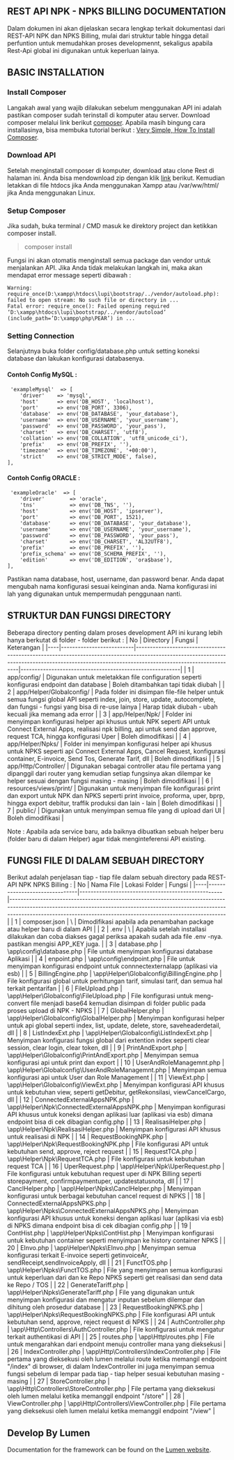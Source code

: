 ## REST API NPK - NPKS BILLING DOCUMENTATION
Dalam dokumen ini akan dijelaskan secara lengkap terkait dokumentasi dari REST-API NPK dan NPKS Billing, mulai dari struktur table hingga detail perfuntion untuk memudahkan proses developmennt, sekaligus apabila Rest-Api global ini digunakan untuk keperluan lainya.

## BASIC INSTALLATION
### Install Composer
Langakah awal yang wajib dilakukan sebelum menggunakan API ini adalah pastikan composer sudah terinstall di komputer atau server. Download composer melalui link berikut [composer](https://getcomposer.org/download/). Apabila masih bingung cara installasinya, bisa membuka tutorial berikut : [Very Simple, How To Install Composer](https://medium.com/@chalidade).

### Download API
Setelah menginstall composer di komputer, download atau clone Rest di halaman ini. Anda bisa mendownload zip dengan klik [link](https://codeload.github.com/chalidade/Rest/zip/dev) berikut. Kemudian letakkan di file htdocs jika Anda menggunakan Xampp atau /var/ww/html/ jika Anda menggunakan Linux.

### Setup Composer
Jika sudah, buka terminal / CMD masuk ke direktory project dan ketikkan composer install.
> composer install

Fungsi ini akan otomatis menginstall semua package dan vendor untuk menjalankan API. Jika Anda tidak melakukan langkah ini, maka akan mendapat error message seperti dibawah :
```
Warning: require_once(D:\xampp\htdocs\lupi\bootstrap/../vendor/autoload.php): failed to open stream: No such file or directory in ...
Fatal error: require_once(): Failed opening required ‘D:\xampp\htdocs\lupi\bootstrap/../vendor/autoload’ (include_path=’D:\xampp\php\PEAR’) in ...
```

### Setting Connection
Selanjutnya buka folder config/database.php untuk setting koneksi database dan lakukan konfigurasi databasenya.
#### Contoh Config MySQL :
```
 'exampleMysql'  => [
    'driver'    => 'mysql',
    'host'      => env('DB_HOST', 'localhost'),
    'port'      => env('DB_PORT', 3306),
    'database'  => env('DB_DATABASE', 'your_database'),
    'username'  => env('DB_USERNAME', 'your_username'),
    'password'  => env('DB_PASSWORD', 'your_pass'),
    'charset'   => env('DB_CHARSET', 'utf8'),
    'collation' => env('DB_COLLATION', 'utf8_unicode_ci'),
    'prefix'    => env('DB_PREFIX', ''),
    'timezone'  => env('DB_TIMEZONE', '+00:00'),
    'strict'    => env('DB_STRICT_MODE', false),
],
```

#### Contoh Config ORACLE :
```
 'exampleOracle'  => [
    'driver'        => 'oracle',
    'tns'           => env('DB_TNS', ''),
    'host'          => env('DB_HOST', 'ipserver'),
    'port'          => env('DB_PORT', 1521),
    'database'      => env('DB_DATABASE', 'your_database'),
    'username'      => env('DB_USERNAME', 'your_username'),
    'password'      => env('DB_PASSWORD', 'your_pass'),
    'charset'       => env('DB_CHARSET', 'AL32UTF8'),
    'prefix'        => env('DB_PREFIX', ''),
    'prefix_schema' => env('DB_SCHEMA_PREFIX', ''),
    'edition'       => env('DB_EDITION', 'ora$base'),
],
```

Pastikan nama database, host, username, dan password benar. Anda dapat mengubah nama konfigurasi sesuai keinginan anda. Nama konfigurasi ini lah yang digunakan untuk mempermudah penggunaan nanti.


## STRUKTUR DAN FUNGSI DIRECTORY
Beberapa directory penting dalam proses development API ini kurang lebih hanya berkutat di folder - folder berikut :
| No | Directory                | Fungsi                                                                                                                                                                                         | Keterangan                                              |
|----|--------------------------|------------------------------------------------------------------------------------------------------------------------------------------------------------------------------------------------|---------------------------------------------------------|
|  1 | app/config/              | Digunakan untuk meletakkan file configuration seperti konfigurasi endpoint dan database                                                                                                        | Boleh ditambahkan tapi tidak diubah                     |
|  2 | app/Helper/Globalconfig/ | Pada folder ini disimpan file-file helper untuk semua fungsi global API seperti index, join, store, update, autocomplete, dan fungsi - fungsi yang bisa di re-use lainya                       | Harap tidak diubah - ubah kecuali jika memang ada error |
|  3 | app/Helper/Npk/          | Folder ini menyimpan konfigurasi helper api khusus untuk NPK seperti API untuk Connect External Apps, realisasi npk billing, api untuk send dan approve, request TCA, hingga konfigurasi Uper  | Boleh dimodifikasi                                      |
|  4 | app/Helper/Npks/         | Folder ini menyimpan konfigurasi helper api khusus untuk NPKS seperti api Connect External Apps, Cancel Request, konfigurasi container, E-invoice, Send Tos, Generate Tarif, dll               | Boleh dimodifikasi                                      |
|  5 | app/Http/Controller/     | Digunakan sebagai controller atau file pertama yang dipanggil dari router yang kemudian setiap fungsinya akan dilempar ke helper sesuai dengan fungsi masing - masing                          | Boleh dimodifikasi                                      |
| 6  | resources/views/print/   | Digunakan untuk menyimpan file konfigurasi print dan export untuk NPK dan NPKS seperti print invoice, proforma, uper, bprp, hingga export debitur, traffik produksi dan lain - lain            | Boleh dimodifikasi                                      |
| 7  | public/                  | Digunakan untuk menyimpan semua file yang di upload dari UI                                                                                                                                    | Boleh dimodifikasi                                      |

Note : Apabila ada service baru, ada baiknya dibuatkan sebuah helper beru (folder baru di dalam Helper) agar tidak menginteferensi API existing.

## FUNGSI FILE DI DALAM SEBUAH DIRECTORY
Berikut adalah penjelasan tiap - tiap file dalam sebuah directory pada REST-API NPK NPKS Billing :
| No | Nama File                     | Lokasi Folder                                     | Fungsi                                                                                                                                                                                                                                  |
|----|-------------------------------|---------------------------------------------------|-----------------------------------------------------------------------------------------------------------------------------------------------------------------------------------------------------------------------------------------|
| 1  | composer.json                 | \                                                 | Dimodifikasi apabila ada penambahan package atau helper baru di dalam API                                                                                                                                                               |
| 2  | .env                          | \                                                 | Apabila setelah installasi dilakukan dan coba diakses gagal periksa apakah sudah ada file .env -nya. pastikan mengisi APP_KEY juga.                                                                                                     |
| 3  | database.php                  | \app\config\database.php                          | File untuk menyimpan konfigurasi database Aplikasi                                                                                                                                                                                      |
| 4  | enpoint.php                   | \app\config\endpoint.php                          | File untuk menyimpan konfigurasi endpoint untuk connnectexternalapp (aplikasi via esb)                                                                                                                                                  |
| 5  | BillingEngine.php             | \app\Helper\Globalconfig\BillingEngine.php        | File konfigurasi global untuk perhitungan tarif, simulasi tarif, dan semua hal terkait pentarifan                                                                                                                                       |
| 6  | FileUpload.php                | \app\Helper\Globalconfig\FileUpload.php           | File konfigurasi untuk meng-convert file menjadi base64 kemudian disimpan di folder public pada proses upload di NPK - NPKS                                                                                                             |
| 7  | GlobalHelper.php              | \app\Helper\Globalconfig\GlobalHelper.php         | Menyimpan konfigurasi helper untuk api global seperti index, list, update, delete, store, saveheaderdetail, dll                                                                                                                         |
| 8  | ListIndexExt.php              | \app\Helper\Globalconfig\ListIndexExt.php         | Menyimpan konfigurasi fungsi global dari extention index seperti clear session, clear login, clear token, dll                                                                                                                           |
| 9  | PrintAndExport.php            | \app\Helper\Globalconfig\PrintAndExport.php       | Menyimpan semua konfigurasi api untuk print dan export                                                                                                                                                                                  |
| 10 | UserAndRoleManagemnt.php      | \app\Helper\Globalconfig\UserAndRoleManagemnt.php | Menyimpan semua konfigurasi api untuk User dan Role Management                                                                                                                                                                          |
| 11 | ViewExt.php                   | \app\Helper\Globalconfig\ViewExt.php              | Menyimpan konfigurasi API khusus untuk kebutuhan view, seperti getDebitur, getRekonsilasi, viewCancelCargo, dll                                                                                                                         |
| 12 | ConnectedExternalAppsNPK.php  | \app\Helper\Npk\ConnectedExternalAppsNPK.php      | Menyimpan konfigurasi API khusus untuk koneksi dengan aplikasi luar (aplikasi via esb) dimana endpoint bisa di cek dibagian config.php                                                                                                  |
| 13 | RealisasiHelper.php           | \app\Helper\Npk\RealisasiHelper.php               | Menyimpan konfigurasi API khusus untuk realisasi di NPK                                                                                                                                                                                 |
| 14 | RequestBookingNPK.php         | \app\Helper\Npk\RequestBookingNPK.php             | File konfigurasi API untuk kebutuhan send, approve, reject request                                                                                                                                                                      |
| 15 | RequestTCA.php                | \app\Helper\Npk\RequestTCA.php                    | File konfigurasi untuk kebutuhan request TCA                                                                                                                                                                                            |
| 16 | UperRequest.php               | \app\Helper\Npk\UperRequest.php                   | File konfigurasi untuk kebutuhan request uper di NPK Billing seperti storepayment, confirmpaymentuper, updatestatusnota, dll                                                                                                            |
| 17 | CanclHelper.php               | \app\Helper\Npks\CanclHelper.php                  | Menyimpan konfigurasi untuk berbagai kebutuhan cancel request di NPKS                                                                                                                                                                   |
| 18 | ConnectedExternalAppsNPKS.php | \app\Helper\Npks\ConnectedExternalAppsNPKS.php    | Menyimpan konfigurasi API khusus untuk koneksi dengan aplikasi luar (aplikasi via esb) di NPKS dimana endpoint bisa di cek dibagian config.php                                                                                          |
| 19 | ContHist.php                  | \app\Helper\Npks\ContHist.php                     | Menyimpan konfigurasi untuk kebutuhan container seperti menyimpan ke history container NPKS                                                                                                                                             |
| 20 | EInvo.php                     | \app\Helper\Npks\EInvo.php                        | Menyimpan semua konfigurasi terkait E-invoice seperti getinvoiceAr, sendReceipt,sendInvoiceApply, dll                                                                                                                                   |
| 21 | FunctTOS.php                  | \app\Helper\Npks\FunctTOS.php                     | File yang menyimpan semua konfigurasi untuk keperluan dari dan ke Repo NPKS seperti get realisasi dan send data ke Repo / TOS                                                                                                           |
| 22 | GenerateTariff.php            | \app\Helper\Npks\GenerateTariff.php               | File yang digunakan untuk menyimpan konfigurasi dan mengatur inputan sebelum dilempar dan dihitung oleh prosedur database                                                                                                               |
| 23 | RequestBookingNPKS.php        | \app\Helper\Npks\RequestBookingNPKS.php           | File konfigurasi API untuk kebutuhan send, approve, reject request di NPKS                                                                                                                                                              |
| 24 | AuthController.php            | \app\Http\Controllers\AuthController.php          | File konfigurasi untuk mengatur terkait authentikasi di API                                                                                                                                                                             |
| 25 | routes.php                    | \app\Http\routes.php                              | File untuk mengarahkan dari endpoint menuju controller mana yang dieksekusi                                                                                                                                                             |
| 26 | IndexController.php           | \app\Http\Controllers\IndexController.php         | File pertama yang dieksekusi oleh lumen melalui route ketika memangil endpoint "/index" di browser, di dalam IndexController ini juga menyimpan semua fungsi sebelum di lempar pada tiap - tiap helper sesuai kebutuhan masing - masing |
| 27 | StoreController.php           | \app\Http\Controllers\StoreController.php         | File pertama yang dieksekusi oleh lumen melalui ketika memanggil endpoint "/store"                                                                                                                                                      |
| 28 | ViewController.php            | \app\Http\Controllers\ViewController.php          | File pertama yang dieksekusi oleh lumen melalui ketika memanggil endpoint "/view"                                                                                                                                                       |



## Develop By Lumen
Documentation for the framework can be found on the [Lumen website](http://lumen.laravel.com/docs).
